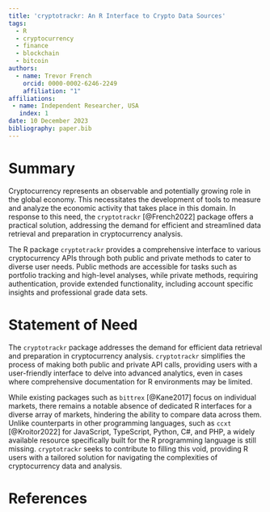 ```yaml
---
title: 'cryptotrackr: An R Interface to Crypto Data Sources'
tags:
  - R
  - cryptocurrency
  - finance
  - blockchain
  - bitcoin
authors:
  - name: Trevor French
    orcid: 0000-0002-6246-2249
    affiliation: "1"
affiliations:
 - name: Independent Researcher, USA
   index: 1
date: 10 December 2023
bibliography: paper.bib
---
```


# Summary

Cryptocurrency represents an observable and potentially growing role in the global economy. This necessitates the development of tools to measure and analyze the economic activity that takes place in this domain. In response to this need, the `cryptotrackr` [@French2022] package offers a practical solution, addressing the demand for efficient and streamlined data retrieval and preparation in cryptocurrency analysis.

The R package `cryptotrackr` provides a comprehensive interface to various cryptocurrency APIs through both public and private methods to cater to diverse user needs. Public methods are accessible for tasks such as portfolio tracking and high-level analyses, while private methods, requiring authentication, provide extended functionality, including account specific insights and professional grade data sets.

# Statement of Need

The `cryptotrackr` package addresses the demand for efficient data retrieval and preparation in cryptocurrency analysis. `cryptotrackr` simplifies the process of making both public and private API calls, providing users with a user-friendly interface to delve into advanced analytics, even in cases where comprehensive documentation for R environments may be limited.

While existing packages such as `bittrex` [@Kane2017] focus on individual markets, there remains a notable absence of dedicated R interfaces for a diverse array of markets, hindering the ability to compare data across them. Unlike counterparts in other programming languages, such as `ccxt` [@Kroitor2022] for JavaScript, TypeScript, Python, C#, and PHP, a widely available resource specifically built for the R programming language is still missing. `cryptotrackr` seeks to contribute to filling this void, providing R users with a tailored solution for navigating the complexities of cryptocurrency data and analysis.

# References
